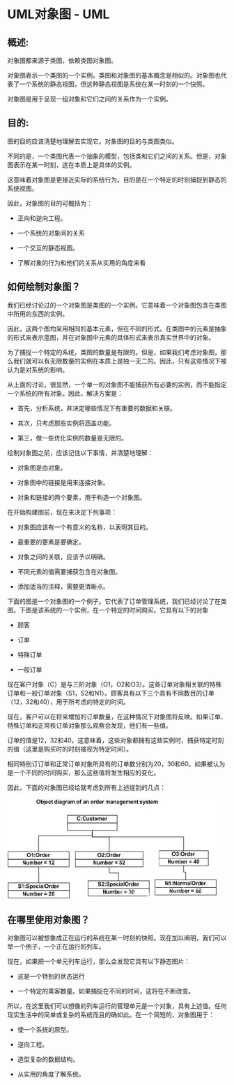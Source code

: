 # UML对象图 - UML

## 概述:

对象图都来源于类图，依赖类图对象图。

对象图表示一个类图的一个实例。类图和对象图的基本概念是相似的。对象图也代表了一个系统的静态视图，但这种静态视图是系统在某一时刻的一个快照。

对象图是用于呈现一组对象和它们之间的关系作为一个实例。

## 目的:

图的目的应该清楚地理解去实现它。对象图的目的与类图类似。

不同的是，一个类图代表一个抽象的模型，包括类和它们之间的关系。但是，对象图表示在某一时刻，这在本质上是具体的实例。

这意味着对象图是更接近实际的系统行为。目的是在一个特定的时刻捕捉到静态的系统视图。

因此，对象图的目的可概括为：

*   正向和逆向工程。

*   一个系统的对象间的关系

*   一个交互的静态视图。

*   了解对象的行为和他们的关系从实用的角度来看

## 如何绘制对象图？

我们已经讨论过的一个对象图是类图的一个实例。它意味着一个对象图包含在类图中所用的东西的实例。

因此，这两个图均采用相同的基本元素，但在不同的形式。在类图中的元素是抽象的形式来表示蓝图，并在对象图中元素的具体形式来表示真实世界中的对象。

为了捕捉一个特定的系统，类图的数量是有限的。但是，如果我们考虑对象图，那么我们就可以有无限数量的实例在本质上是独一无二的。因此，只有这些情况下被认为是对系统的影响。

从上面的讨论，很显然，一个单一的对象图不能捕获所有必要的实例，而不能指定一个系统的所有对象。因此，解决方案是：

*   首先，分析系统，并决定哪些情况下有重要的数据和关联。

*   其次，只考虑那些实例将涵盖功能。

*   第三，做一些优化实例的数量是无限的。

绘制对象图之前，应该记住以下事情，并清楚地理解：

*   对象图是由对象。

*   对象图中的链接是用来连接对象。

*   对象和链接的两个要素，用于构造一个对象图。

在开始构建图前，现在来决定下列事项：

*   对象图应该有一个有意义的名称，以表明其目的。

*   最重要的要素是要确定。

*   对象之间的关联，应该予以明确。

*   不同元素的值需要捕获包含在对象图。

*   添加适当的注释，需要更清晰点。

下面的图是一个对象图的一个例子。它代表了订单管理系统，我们已经讨论了在类图。下图是该系统的一个实例，在一个特定的时间购买。它具有以下的对象

*   顾客

*   订单

*   特殊订单

*   一般订单

现在客户对象（C）是与三阶对象（O1，O2和O3）。这些订单对象相关联的特殊订单和一般订单对象（S1，S2和N1）。顾客具有以下三个具有不同数目的订单（12，32和40），用于所考虑的特定的时间。

现在，客户可以在将来增加的订单数量，在这种情况下对象图将反映。如果订单、特殊订单和正常秩订单对象那么观察会发现，他们有一些值。

订单的值是12，32和40，这意味着，这些对象都拥有这些实例时，捕获特定时刻的值（这里是购买时的时刻被视为特定时间）。

相同特别订订单和正常订单对象所具有的订单数分别为20，30和60。如果被认为是一个不同的时间购买，那么这些值将发生相应的变化。

因此，下面的对象图已经绘就考虑到所有上述提到的几点：

![UML Object Diagram](../img/1I4124A8-0.jpg)

## 在哪里使用对象图？

对象图可以被想象成正在运行的系统在某一时刻的快照。现在加以阐明，我们可以举一个例子，一个正在运行的列车。

现在，如果把一个单元列车运行，那么会发现它具有以下静态图片：

*   这是一个特别的状态运行

*   一个特定的乘客数量。如果捕捉在不同的时间，这将在不断改变。

所以，在这里我们可以想像的列车运行的管理单元是一个对象，具有上述值。任何现实生活中的简单或复杂的系统而且的确如此。在一个简短的，对象图用于：

*   使一个系统的原型。

*   逆向工程。

*   造型复杂的数据结构。

*   从实用的角度了解系统。

 